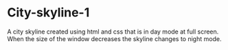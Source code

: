 # City-skyline-1
A city skyline created using html and css that is in day mode at full screen. When the size of the window decreases the skyline changes to night mode.
